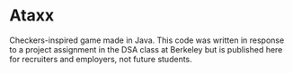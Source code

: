 # Ataxx
Checkers-inspired game made in Java. This code was written in response to a project assignment in the DSA class at Berkeley but is published here for recruiters and employers, not future students.
